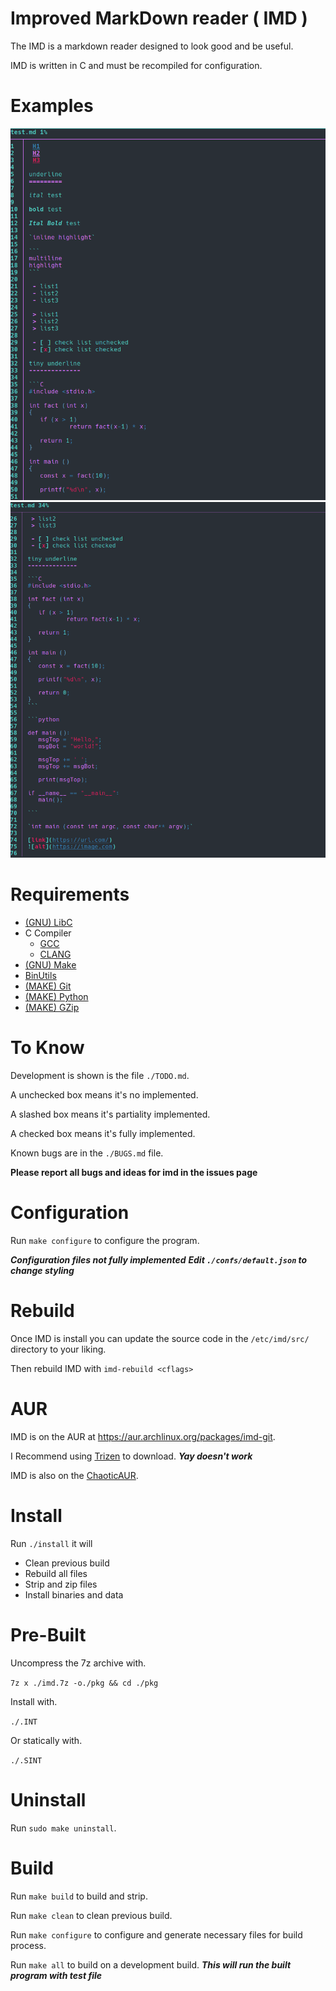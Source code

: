 # Improved MarkDown reader ( IMD )

The IMD is a markdown reader designed to look good and be useful.

IMD is written in C and must be recompiled for configuration.


# Examples

![top](/img/top.png)
![bottom](/img/bottom.png)


# Requirements

- [(GNU) LibC](https://www.gnu.org/software/libc/)
- C Compiler
  - [GCC](https://gcc.gnu.org/)
  - [CLANG](https://clang.org/)
- [(GNU) Make](https://www.gnu.org/software/make/)
- [BinUtils](https://www.gnu.org/software/binutils/)
- [(MAKE) Git](https://git-scm.com/)
- [(MAKE) Python](https://www.python.org/)
- [(MAKE) GZip](https://www.gnu.org/software/gzip/)


# To Know

Development is shown is the file `./TODO.md`.

A unchecked box means it's no implemented.

A slashed box means it's partiality implemented.

A checked box means it's fully implemented.


Known bugs are in the `./BUGS.md` file.

**Please report all bugs and ideas for imd in the issues page**


# Configuration

Run `make configure` to configure the program.

***Configuration files not fully implemented***
***Edit `./confs/default.json` to change styling***


# Rebuild

Once IMD is install you can update the source code in the `/etc/imd/src/` directory to your liking.

Then rebuild IMD with `imd-rebuild <cflags>`


# AUR

IMD is on the AUR at https://aur.archlinux.org/packages/imd-git.

I Recommend using [Trizen](https://github.com/trizen/trizen) to download. ***Yay doesn't work***

IMD is also on the [ChaoticAUR](https://github.com/chaotic-aur/packages).


# Install

Run `./install` it will

 - Clean previous build
 - Rebuild all files
 - Strip and zip files
 - Install binaries and data


# Pre-Built

Uncompress the 7z archive with.

`7z x ./imd.7z -o./pkg && cd ./pkg`

Install with.

`./.INT`

Or statically with.

`./.SINT`


# Uninstall

Run `sudo make uninstall`.


# Build

Run `make build` to build and strip.

Run `make clean` to clean previous build.

Run `make configure` to configure and generate necessary files for build process.

Run `make all` to build on a development build. ***This will run the built program with test file***
